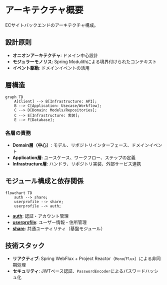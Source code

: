# アーキテクチャ概要

ECサイトバックエンドのアーキテクチャ構成。

## 設計原則

- **オニオンアーキテクチャ**: ドメイン中心設計
- **モジュラーモノリス**: Spring Modulithによる境界付けられたコンテキスト
- **イベント駆動**: ドメインイベントの活用

## 層構造

```mermaid
graph TD
    A[Client] --> B[Infrastructure: API];
    B --> C[Application: Usecase/Workflow];
    C --> D[Domain: Models/Repositories];
    C --> E[Infrastructure: 実装];
    E --> F[Database];
```

### 各層の責務

- **Domain層（中心）**: モデル、リポジトリインターフェース、ドメインイベント
- **Application層**: ユースケース、ワークフロー、ステップの定義
- **Infrastructure層**: ハンドラ、リポジトリ実装、外部サービス連携

## モジュール構成と依存関係

```mermaid
flowchart TD
    auth --> share;
    userprofile --> share;
    userprofile --> auth;
```

- **[auth](./05_MODULES/auth/README.md)**: 認証・アカウント管理
- **[userprofile](./05_MODULES/userprofile/README.md)**: ユーザー情報・住所管理
- **[share](./05_MODULES/share/README.md)**: 共通ユーティリティ（基盤モジュール）

## 技術スタック

- **リアクティブ**: Spring WebFlux + Project Reactor（`Mono`/`Flux`）による非同期処理
- **セキュリティ**: JWTベース認証、`PasswordEncoder`によるパスワードハッシュ化